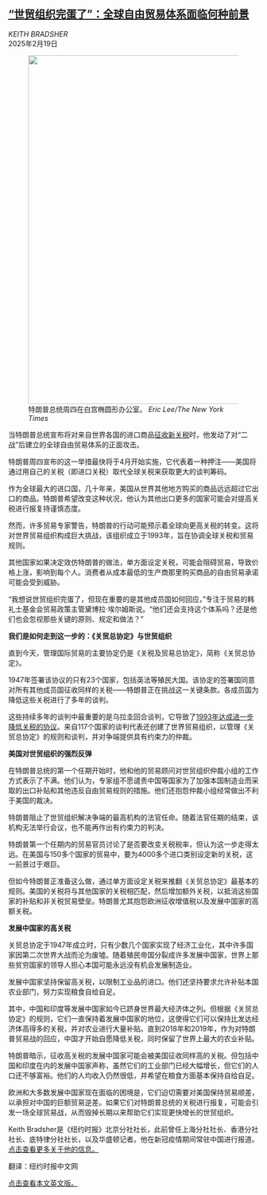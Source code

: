 <!--1739936221000-->
[“世贸组织完蛋了”：全球自由贸易体系面临何种前景](https://cn.nytimes.com/business/20250219/trump-tariffs-world-trade-organization/)
------

<address>KEITH BRADSHER</address><time pudate="2025-02-19 11:25:03" datetime="2025-02-19 11:25:03">2025年2月19日</time><figure><img src="https://images.weserv.nl/?url=static01.nyt.com/images/2025/02/14/multimedia/14Trade-WTO-blmp-Promo/14Trade-WTO-blmp-master1050.jpg" width="1050" height="700"><figcaption>特朗普总统周四在白宫椭圆形办公室。 <cite>Eric Lee/The New York Times</cite></figcaption></figure><section><p>当特朗普总统宣布将对来自世界各国的进口商品<a href="https://www.nytimes.com/2025/02/13/us/politics/trump-tariffs.html">征收新关税</a>时，他发动了对“二战”后建立的全球自由贸易体系的正面攻击。</p><p>特朗普周四宣布的这一举措最快将于4月开始实施，它代表着一种押注——美国将通过用自己的关税（即进口关税）取代全球关税来获取更大的谈判筹码。</p><p>作为全球最大的进口国，几十年来，美国从世界其他地方购买的商品远远超过它出口的商品。特朗普希望改变这种状况，他认为其他出口更多的国家可能会对提高关税进行报复持谨慎态度。</p><p>然而，许多贸易专家警告，特朗普的行动可能预示着全球向更高关税的转变。这将对世界贸易组织构成巨大挑战，该组织成立于1993年，旨在协调全球关税和贸易规则。</p><p>其他国家如果决定效仿特朗普的做法，单方面设定关税，可能会阻碍贸易，导致价格上涨，影响到每个人。消费者从成本最低的生产商那里购买商品的自由贸易承诺可能会受到威胁。</p><p>“我想说世贸组织完蛋了，但现在重要的是其他成员国如何回应，”专注于贸易的韩礼士基金会贸易政策主管黛博拉·埃尔姆斯说。“他们还会支持这个体系吗？还是他们也会忽视那些关键的原则、规定和做法？”</p><p><b>我们是如何走到这一步的：《关贸总协定》与世贸组织</b></p><p>直到今天，管理国际贸易的主要协定仍是《关税及贸易总协定》，简称《关贸总协定》。</p><p>1947年签署该协议的只有23个国家，包括英法等殖民大国。该协定的签署国同意对所有其他成员国征收同样的关税——特朗普正在挑战这一关键条款。各成员国为降低这些关税进行了多年的谈判。</p><p>这些持续多年的谈判中最重要的是乌拉圭回合谈判，它导致了<a href="https://www.nytimes.com/1993/12/15/business/world-trade-agreement-overview-us-europe-clear-way-for-world-accord-trade.html" title="Link: https://www.nytimes.com/1993/12/15/business/world-trade-agreement-overview-us-europe-clear-way-for-world-accord-trade.html">1993年达成进一步降低关税的协议</a>。来自117个国家的谈判代表还创建了世界贸易组织，以管理《关贸总协定》的规则和谈判，并对争端提供具有约束力的仲裁。</p><p><b>美国对世贸组织的强烈反弹</b></p><p>在特朗普总统的第一个任期开始时，他和他的贸易顾问对世贸组织仲裁小组的工作方式表示了不满。他们认为，专家组不愿谴责中国等国家为了加强本国制造业而采取的出口补贴和其他违反自由贸易规则的措施。他们还抱怨仲裁小组经常做出不利于美国的裁决。</p><p>特朗普阻止了世贸组织解决争端的最高机构的法官任命。随着法官任期的结束，该机构无法举行会议，也不能再作出有约束力的判决。</p><p>特朗普第一个任期内的贸易官员讨论了是否要改变关税税率，但认为这一步走得太远。在美国与150多个国家的贸易中，要为4000多个进口类别设定新的关税，这一前景过于艰巨。</p><p>但如今特朗普正准备这么做，通过单方面设定关税来推翻《关贸总协定》最基本的规则。美国的关税将与其他国家的关税相匹配，然后增加额外关税，以抵消这些国家的补贴和非关税贸易壁垒。特朗普尤其抱怨欧洲征收增值税以及发展中国家的高额关税。</p><p><b>发展中国家的高关税</b></p><p>关贸总协定于1947年成立时，只有少数几个国家实现了经济工业化，其中许多国家因第二次世界大战而沦为废墟。随着殖民帝国分裂成许多发展中国家，世界上那些贫穷国家的领导人担心本国可能永远没有机会发展制造业。</p><p>发展中国家坚持保留高关税，以限制工业品的进口。他们还坚持要求允许补贴本国农业部门，努力实现粮食自给自足。</p><p>其中，中国和印度等发展中国家如今已跻身世界最大经济体之列。但根据《关贸总协定》的规则，它们一直保持着发展中国家的地位，这使得它们可以保持比发达经济体高得多的关税，并对农业进行大量补贴。直到2018年和2019年，作为对特朗普贸易战的回应，中国才开始自愿降低关税，同时保留了世界上最大的农业补贴。</p><p>特朗普暗示，征收高关税的发展中国家可能会被美国征收同样高的关税。但包括中国和印度在内的发展中国家声称，虽然它们的工业部门已经大幅增长，但它们的人口还不够富裕。他们的人均收入仍然很低，并希望在粮食方面基本保持自给自足。</p><p>欧洲和大多数发展中国家现在面临的困境是，它们迫切需要对美国保持贸易顺差，以承担对中国的巨额贸易逆差。如果它们对特朗普总统的关税进行报复，可能会引发一场全球贸易战，从而毁掉长期以来帮助它们实现更快增长的世贸组织。</p></section><footer><p>Keith Bradsher是《纽约时报》北京分社社长，此前曾任上海分社社长、香港分社社长、底特律分社社长，以及华盛顿记者。他在新冠疫情期间常驻中国进行报道。 <a rel="nofollow" target="_blank" href="https://www.nytimes.com/by/keith-bradsher">点击查看更多关于他的信息。</a></p><p>翻译：纽约时报中文网</p><a rel="nofollow" target="_blank" href="https://www.nytimes.com/2025/02/14/business/trump-tariffs-world-trade-organization.html">点击查看本文英文版。</a></footer>
